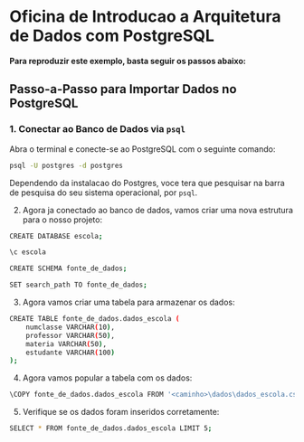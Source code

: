 # Oficina de Introducao a Arquitetura de Dados com PostgreSQL

**Para reproduzir este exemplo, basta seguir os passos abaixo:**


## Passo-a-Passo para Importar Dados no PostgreSQL

### 1. Conectar ao Banco de Dados via `psql`

Abra o terminal e conecte-se ao PostgreSQL com o seguinte comando:

```bash
psql -U postgres -d postgres
```

Dependendo da instalacao do Postgres, voce tera que pesquisar na barra de pesquisa do seu sistema operacional, por ``psql``.

2. Agora ja conectado ao banco de dados, vamos criar uma nova estrutura para o nosso projeto:

```bash
CREATE DATABASE escola;

\c escola

CREATE SCHEMA fonte_de_dados;

SET search_path TO fonte_de_dados;
```

3. Agora vamos criar uma tabela para armazenar os dados:

```bash
CREATE TABLE fonte_de_dados.dados_escola (
    numclasse VARCHAR(10),
    professor VARCHAR(50),
    materia VARCHAR(50),
    estudante VARCHAR(100)
);
```

4. Agora vamos popular a tabela com os dados:

```bash
\COPY fonte_de_dados.dados_escola FROM '<caminho>\dados\dados_escola.csv' CSV HEADER;
```

5. Verifique se os dados foram inseridos corretamente:

```bash
SELECT * FROM fonte_de_dados.dados_escola LIMIT 5;
```
